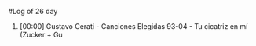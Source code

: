 #Log of 26 day

1. [00:00] Gustavo Cerati - Canciones Elegidas 93-04 - Tu cicatriz en mí (Zucker + Gu

